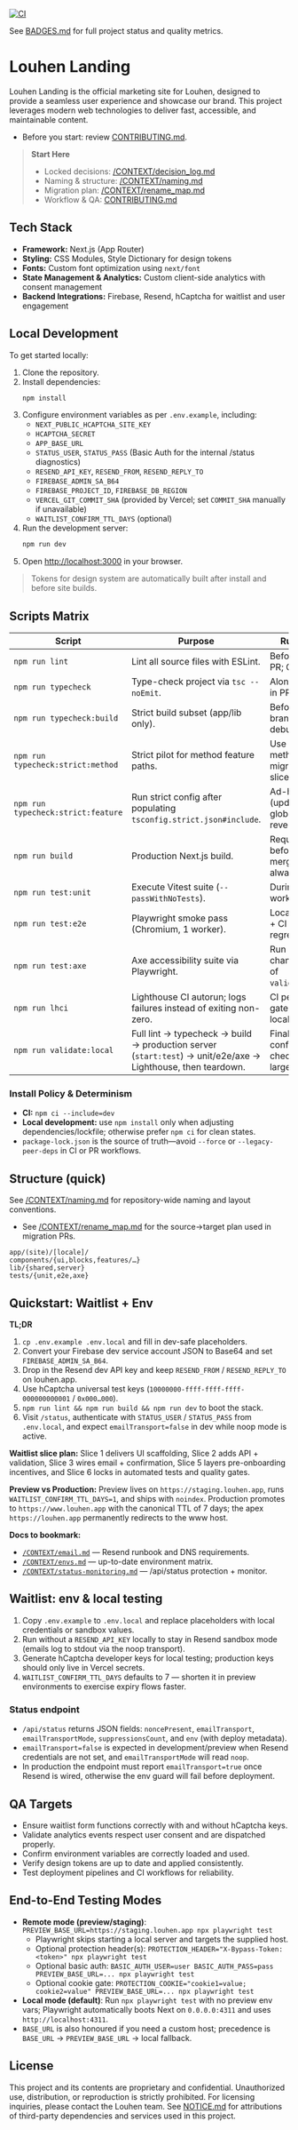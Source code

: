 [![CI](https://github.com/Martin/louhen-landing/actions/workflows/ci.yml/badge.svg)](https://github.com/Martin/louhen-landing/actions/workflows/ci.yml)

See [BADGES.md](BADGES.md) for full project status and quality metrics.

# Louhen Landing

Louhen Landing is the official marketing site for Louhen, designed to provide a seamless user experience and showcase our brand. This project leverages modern web technologies to deliver fast, accessible, and maintainable content.

- Before you start: review [CONTRIBUTING.md](CONTRIBUTING.md).

> **Start Here**
> - Locked decisions: [/CONTEXT/decision_log.md](CONTEXT/decision_log.md)
> - Naming & structure: [/CONTEXT/naming.md](CONTEXT/naming.md)
> - Migration plan: [/CONTEXT/rename_map.md](CONTEXT/rename_map.md)
> - Workflow & QA: [CONTRIBUTING.md](CONTRIBUTING.md)

## Tech Stack

- **Framework:** Next.js (App Router)
- **Styling:** CSS Modules, Style Dictionary for design tokens
- **Fonts:** Custom font optimization using `next/font`
- **State Management & Analytics:** Custom client-side analytics with consent management
- **Backend Integrations:** Firebase, Resend, hCaptcha for waitlist and user engagement

## Local Development

To get started locally:

1. Clone the repository.
2. Install dependencies:
   ```bash
   npm install
   ```
3. Configure environment variables as per `.env.example`, including:
   - `NEXT_PUBLIC_HCAPTCHA_SITE_KEY`
   - `HCAPTCHA_SECRET`
   - `APP_BASE_URL`
   - `STATUS_USER`, `STATUS_PASS` (Basic Auth for the internal /status diagnostics)
   - `RESEND_API_KEY`, `RESEND_FROM`, `RESEND_REPLY_TO`
   - `FIREBASE_ADMIN_SA_B64`
   - `FIREBASE_PROJECT_ID`, `FIREBASE_DB_REGION`
   - `VERCEL_GIT_COMMIT_SHA` (provided by Vercel; set `COMMIT_SHA` manually if unavailable)
   - `WAITLIST_CONFIRM_TTL_DAYS` (optional)
4. Run the development server:
   ```bash
   npm run dev
   ```
5. Open [http://localhost:3000](http://localhost:3000) in your browser.

> Tokens for design system are automatically built after install and before site builds.

## Scripts Matrix

| Script | Purpose | Run When |
| --- | --- | --- |
| `npm run lint` | Lint all source files with ESLint. | Before every PR; CI default. |
| `npm run typecheck` | Type-check project via `tsc --noEmit`. | Alongside lint in PRs and CI. |
| `npm run typecheck:build` | Strict build subset (app/lib only). | Before release branches / CI debug. |
| `npm run typecheck:strict:method` | Strict pilot for method feature paths. | Use during method migration slices. |
| `npm run typecheck:strict:feature` | Run strict config after populating `tsconfig.strict.json#include`. | Ad-hoc pilots (update include globs, then revert). |
| `npm run build` | Production Next.js build. | Required before merging; CI always. |
| `npm run test:unit` | Execute Vitest suite (`--passWithNoTests`). | During feature work and CI. |
| `npm run test:e2e` | Playwright smoke pass (Chromium, 1 worker). | Local validation + CI regression. |
| `npm run test:axe` | Axe accessibility suite via Playwright. | Run after UI changes; part of `validate:local`. |
| `npm run lhci` | Lighthouse CI autorun; logs failures instead of exiting non-zero. | CI performance gate; optional local audit. |
| `npm run validate:local` | Full lint → typecheck → build → production server (`start:test`) → unit/e2e/axe → Lighthouse, then teardown. | Final local confidence check before large PRs. |

### Install Policy & Determinism

- **CI:** `npm ci --include=dev`
- **Local development:** use `npm install` only when adjusting dependencies/lockfile; otherwise prefer `npm ci` for clean states.
- `package-lock.json` is the source of truth—avoid `--force` or `--legacy-peer-deps` in CI or PR workflows.

## Structure (quick)

See [/CONTEXT/naming.md](CONTEXT/naming.md) for repository-wide naming and layout conventions.
- See [/CONTEXT/rename_map.md](CONTEXT/rename_map.md) for the source→target plan used in migration PRs.

```
app/(site)/[locale]/
components/{ui,blocks,features/…}
lib/{shared,server}
tests/{unit,e2e,axe}
```

## Quickstart: Waitlist + Env

**TL;DR**
1. `cp .env.example .env.local` and fill in dev-safe placeholders.  
2. Convert your Firebase dev service account JSON to Base64 and set `FIREBASE_ADMIN_SA_B64`.  
3. Drop in the Resend dev API key and keep `RESEND_FROM` / `RESEND_REPLY_TO` on louhen.app.  
4. Use hCaptcha universal test keys (`10000000-ffff-ffff-ffff-000000000001` / `0x000…000`).  
5. `npm run lint && npm run build && npm run dev` to boot the stack.  
6. Visit `/status`, authenticate with `STATUS_USER` / `STATUS_PASS` from `.env.local`, and expect `emailTransport=false` in dev while noop mode is active.

**Waitlist slice plan:** Slice 1 delivers UI scaffolding, Slice 2 adds API + validation, Slice 3 wires email + confirmation, Slice 5 layers pre-onboarding incentives, and Slice 6 locks in automated tests and quality gates.

**Preview vs Production:** Preview lives on `https://staging.louhen.app`, runs `WAITLIST_CONFIRM_TTL_DAYS=1`, and ships with `noindex`. Production promotes to `https://www.louhen.app` with the canonical TTL of 7 days; the apex `https://louhen.app` permanently redirects to the www host.

**Docs to bookmark:**
- [`/CONTEXT/email.md`](CONTEXT/email.md) — Resend runbook and DNS requirements.  
- [`/CONTEXT/envs.md`](CONTEXT/envs.md) — up-to-date environment matrix.  
- [`/CONTEXT/status-monitoring.md`](CONTEXT/status-monitoring.md) — /api/status protection + monitor.  

## Waitlist: env & local testing

1. Copy `.env.example` to `.env.local` and replace placeholders with local credentials or sandbox values.  
2. Run without a `RESEND_API_KEY` locally to stay in Resend sandbox mode (emails log to stdout via the noop transport).  
3. Generate hCaptcha developer keys for local testing; production keys should only live in Vercel secrets.  
4. `WAITLIST_CONFIRM_TTL_DAYS` defaults to 7 — shorten it in preview environments to exercise expiry flows faster.

### Status endpoint

- `/api/status` returns JSON fields: `noncePresent`, `emailTransport`, `emailTransportMode`, `suppressionsCount`, and `env` (with deploy metadata).  
- `emailTransport=false` is expected in development/preview when Resend credentials are not set, and `emailTransportMode` will read `noop`.  
- In production the endpoint must report `emailTransport=true` once Resend is wired, otherwise the env guard will fail before deployment.

## QA Targets

- Ensure waitlist form functions correctly with and without hCaptcha keys.
- Validate analytics events respect user consent and are dispatched properly.
- Confirm environment variables are correctly loaded and used.
- Verify design tokens are up to date and applied consistently.
- Test deployment pipelines and CI workflows for reliability.

## End-to-End Testing Modes

- **Remote mode (preview/staging)**: `PREVIEW_BASE_URL=https://staging.louhen.app npx playwright test`
  - Playwright skips starting a local server and targets the supplied host.
  - Optional protection header(s): `PROTECTION_HEADER="X-Bypass-Token: <token>" npx playwright test`
  - Optional basic auth: `BASIC_AUTH_USER=user BASIC_AUTH_PASS=pass PREVIEW_BASE_URL=... npx playwright test`
  - Optional cookie gate: `PROTECTION_COOKIE="cookie1=value; cookie2=value" PREVIEW_BASE_URL=... npx playwright test`
- **Local mode (default)**: Run `npx playwright test` with no preview env vars; Playwright automatically boots Next on `0.0.0.0:4311` and uses `http://localhost:4311`.
- `BASE_URL` is also honoured if you need a custom host; precedence is `BASE_URL` → `PREVIEW_BASE_URL` → local fallback.

## License

This project and its contents are proprietary and confidential. Unauthorized use, distribution, or reproduction is strictly prohibited. For licensing inquiries, please contact the Louhen team. See [NOTICE.md](NOTICE.md) for attributions of third-party dependencies and services used in this project.
